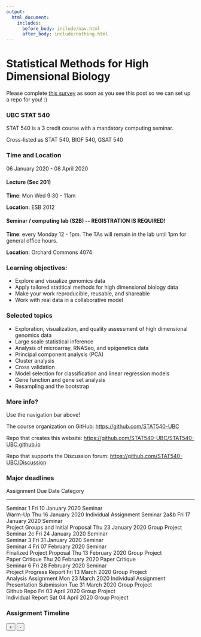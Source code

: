 ```yaml
---
output:
  html_document:
    includes:
      before_body: include/nav.html
      after_body: include/nothing.html
---
```



# Statistical Methods for High Dimensional Biology
<span style="color: red"></span>

Please complete <span style="color: blue">[this survey](https://docs.google.com/forms/d/e/1FAIpQLSd8WlRLiBRaNrNk5PEY87nLkEPjZ60BcdTMUU0JAQRyMkkNsg/viewform?usp=sf_link)</span> as soon as you see this post so we can set up a repo for you! :) 

### UBC STAT 540

STAT 540 is a 3 credit course with a mandatory computing seminar.

Cross-listed as STAT 540, BIOF 540, GSAT 540

### Time and Location

06 January 2020 - 08 April 2020

#### Lecture (Sec 201)

**Time**: Mon Wed 9:30 - 11am

**Location**: ESB 2012

#### Seminar / computing lab (S2B) -- REGISTRATION IS REQUIRED!

**Time**: every Monday 12 - 1pm. The TAs will remain in the lab until 1pm for general office hours.

**Location**: Orchard Commons 4074

### Learning objectives:

  * Explore and visualize genomics data
  * Apply tailored statitical methods for high dimensional biology data
  * Make your work reproducible, reusable, and shareable
  * Work with real data in a collaborative model

### Selected topics

  * Exploration, visualization, and quality assessment of high dimensional genomics data
  * Large scale statistical inference
  * Analysis of microarray, RNASeq, and epigenetics data
  * Principal component analysis (PCA)
  * Cluster analysis
  * Cross validation
  * Model selection for classification and linear regression models
  * Gene function and gene set analysis
  * Resampling and the bootstrap

### More info?

Use the navigation bar above!

The course organization on GitHub: <https://github.com/STAT540-UBC>  

Repo that creates this website: <https://github.com/STAT540-UBC/STAT540-UBC.github.io>

Repo that supports the Discussion forum: <https://github.com/STAT540-UBC/Discussion>

### Major deadlines

Assignment                            Due Date               Category              
------------------------------------  ---------------------  ----------------------
Seminar 1                             Fri 10 January 2020    Seminar               
Warm-Up                               Thu 16 January 2020    Individual Assignment 
Seminar 2a&b                          Fri 17 January 2020    Seminar               
Project Groups and Initial Proposal   Thu 23 January 2020    Group Project         
Seminar 2c                            Fri 24 January 2020    Seminar               
Seminar 3                             Fri 31 January 2020    Seminar               
Seminar 4                             Fri 07 February 2020   Seminar               
Finalized Project Proposal            Thu 13 February 2020   Group Project         
Paper Critique                        Thu 20 February 2020   Paper Critique        
Seminar 6                             Fri 28 February 2020   Seminar               
Project Progress Report               Fri 13 March 2020      Group Project         
Analysis Assignment                   Mon 23 March 2020      Individual Assignment 
Presentation Submission               Tue 31 March 2020      Group Project         
Github Repo                           Fri 03 April 2020      Group Project         
Individual Report                     Sat 04 April 2020      Group Project         

### Assignment Timeline

<!--html_preserve--><div id="htmlwidget-94404b6cc8f178fc09ce" class="timevis html-widget" style="width:672px;height:480px;">
<div class="btn-group zoom-menu">
<button type="button" class="btn btn-default btn-lg zoom-in" title="Zoom in">+</button>
<button type="button" class="btn btn-default btn-lg zoom-out" title="Zoom out">-</button>
</div>
</div>
<script type="application/json" data-for="htmlwidget-94404b6cc8f178fc09ce">{"x":{"items":[{"id":"1","content":"Warm-Up","start":"2020-01-16 23:59:00","Category":"Individual Assignment","style":"background-color: gold;"},{"id":"2","content":"Paper Critique","start":"2020-02-20 23:59:00","Category":"Paper Critique","style":"background-color: aqua;"},{"id":"3","content":"Analysis Assignment","start":"2020-03-23 23:59:00","Category":"Individual Assignment","style":"background-color: pink;"},{"id":"4","content":"Project Groups and Initial Proposal","start":"2020-01-23 23:59:00","Category":"Group Project","style":"background-color: lavender;"},{"id":"5","content":"Finalized Project Proposal","start":"2020-02-13 23:59:00","Category":"Group Project","style":"background-color: lavender;"},{"id":"6","content":"Project Progress Report","start":"2020-03-13 23:59:00","Category":"Group Project","style":"background-color: lavender;"},{"id":"7","content":"Presentation Submission","start":"2020-03-31 23:59:00","Category":"Group Project","style":"background-color: lavender;"},{"id":"8","content":"Github Repo","start":"2020-04-03 23:59:00","Category":"Group Project","style":"background-color: lavender;"},{"id":"9","content":"Individual Report","start":"2020-04-04 23:59:00","Category":"Group Project","style":"background-color: lavender;"},{"id":"10","content":"Seminar 1","start":"2020-01-10 23:59:00","Category":"Seminar","style":"background-color: palegreen;"},{"id":"11","content":"Seminar 2a&b","start":"2020-01-17 23:59:00","Category":"Seminar","style":"background-color: palegreen;"},{"id":"12","content":"Seminar 2c ","start":"2020-01-24 23:59:00","Category":"Seminar","style":"background-color: palegreen;"},{"id":"13","content":"Seminar 3 ","start":"2020-01-31 23:59:00","Category":"Seminar","style":"background-color: palegreen;"},{"id":"14","content":"Seminar 4 ","start":"2020-02-07 23:59:00","Category":"Seminar","style":"background-color: palegreen;"},{"id":"15","content":" Seminar 6 ","start":"2020-02-28 23:59:00","Category":"Seminar","style":"background-color: palegreen;"}],"groups":null,"showZoom":true,"zoomFactor":0.5,"fit":true,"options":[],"height":null,"api":[]},"evals":[],"jsHooks":[]}</script><!--/html_preserve-->

